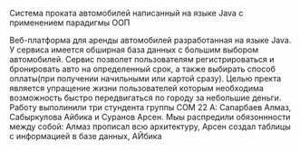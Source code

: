 Система проката автомобилей написанный на языке Java с применением парадигмы ООП

Веб-платформа для аренды автомобилей разработанная на языке Java. У сервиса имеется обширная база данных с большим выбором автомобилей. Сервис позволет пользователям регистрироваться и бронировать авто на определенный срок, а также выбирать способ оплаты(при получении начильными или картой сразу). Целью пректа является упращение жизни пользователей которым необходима возможность быстро передвигаться по городу за небольшие деньги. Работу выполинили три стундента группы COM 22 A: Сапарбаев Алмаз, Сабыркулова Айбика и Суранов Арсен. Мыы распредили обязоннности между собой: Алмаз прописал всю архитектуру, Арсен создал таблицы с информацией в базе данных, АЙбика
